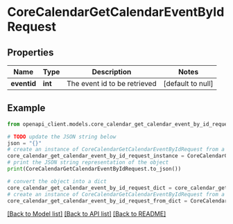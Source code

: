 # CoreCalendarGetCalendarEventByIdRequest


## Properties

Name | Type | Description | Notes
------------ | ------------- | ------------- | -------------
**eventid** | **int** | The event id to be retrieved | [default to null]

## Example

```python
from openapi_client.models.core_calendar_get_calendar_event_by_id_request import CoreCalendarGetCalendarEventByIdRequest

# TODO update the JSON string below
json = "{}"
# create an instance of CoreCalendarGetCalendarEventByIdRequest from a JSON string
core_calendar_get_calendar_event_by_id_request_instance = CoreCalendarGetCalendarEventByIdRequest.from_json(json)
# print the JSON string representation of the object
print(CoreCalendarGetCalendarEventByIdRequest.to_json())

# convert the object into a dict
core_calendar_get_calendar_event_by_id_request_dict = core_calendar_get_calendar_event_by_id_request_instance.to_dict()
# create an instance of CoreCalendarGetCalendarEventByIdRequest from a dict
core_calendar_get_calendar_event_by_id_request_from_dict = CoreCalendarGetCalendarEventByIdRequest.from_dict(core_calendar_get_calendar_event_by_id_request_dict)
```
[[Back to Model list]](../README.md#documentation-for-models) [[Back to API list]](../README.md#documentation-for-api-endpoints) [[Back to README]](../README.md)


